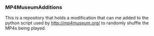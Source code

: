 ### MP4MuseumAdditions

This is a repository that holds a modification that can me added to the python script used by http://mp4museum.org/ to randomly shuffle the MP4s being played.

